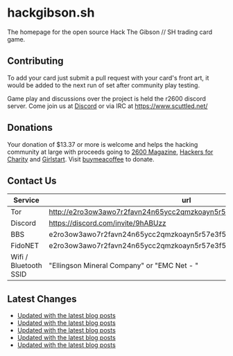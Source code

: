 # hackgibson.sh
The homepage for the open source Hack The Gibson // SH trading card game.


## Contributing

To add your card just submit a pull request with your card's front art, it would be added to the next run of set after community play testing.

Game play and discussions over the project is held the r2600 discord server. Come join us at [Discord](https://discord.com/invite/9hABUzz) or via IRC at https://www.scuttled.net/


## Donations

Your donation of $13.37 or more is welcome and helps the hacking community at large with proceeds going to [2600 Magazine](https://2600.com/), [Hackers for Charity](https://hackersforcharity.org) and [Girlstart](https://girlstart.org).  Visit [buymeacoffee](https://www.buymeacoffee.com/hackgibson.sh) to donate.


## Contact Us

Service | url
-|-
Tor | http://e2ro3ow3awo7r2favn24n65ycc2qmzkoayn5r57e3f56nvjwdcgg32ad.onion
Discord | https://discord.com/invite/9hABUzz
BBS | e2ro3ow3awo7r2favn24n65ycc2qmzkoayn5r57e3f56nvjwdcgg32ad.onion:23
FidoNET | e2ro3ow3awo7r2favn24n65ycc2qmzkoayn5r57e3f56nvjwdcgg32ad.onion:24554
Wifi / Bluetooth SSID | "Ellingson Mineral Company" or "EMC Net - <fidonet address>"

## Latest Changes
<!-- BLOG-POST-LIST:START -->
- [Updated with the latest blog posts](https://github.com/DFW2600/hackgibson.sh/commit/cadf5fa9a901a6cf8a99d2245eaf3acba9e580a9)
- [Updated with the latest blog posts](https://github.com/DFW2600/hackgibson.sh/commit/adcd716f653b8fd47bf352a55fcc82337f1d7fbc)
- [Updated with the latest blog posts](https://github.com/DFW2600/hackgibson.sh/commit/aba16019e75fd97bafb1ee188cbee99eab448378)
- [Updated with the latest blog posts](https://github.com/DFW2600/hackgibson.sh/commit/40528add29efdf617d59257b7c11e0903caaa4fa)
- [Updated with the latest blog posts](https://github.com/DFW2600/hackgibson.sh/commit/8b2144cfe31f50477a9c501ab08402a198a54d54)
<!-- BLOG-POST-LIST:END -->
